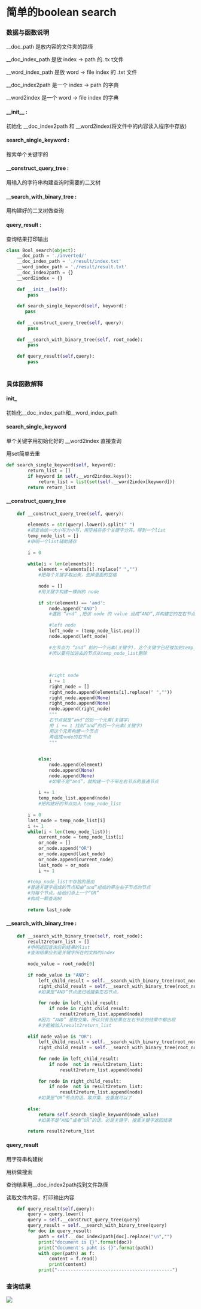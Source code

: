 

# 简单的boolean search 

### 数据与函数说明



__doc_path  是放内容的文件夹的路径<br>

__doc_index_path  是放 index -> path 的. tx t文件<br>

__word_index_path  是放 word -> file index 的 .txt 文件 <br>

__doc_index2path 是一个 index -> path 的字典<br>

__word2index  是一个 word -> file index 的字典<br>

<h4>__init__  :</h4>

<p>初始化 __doc_index2path 和 __word2index(将文件中的内容读入程序中存放)</p>

<h4>search_single_keyword :</h4>

<p>搜索单个关键字的</p>

<h4>__construct_query_tree : </h4>
<p>用输入的字符串构建查询时需要的二叉树</p>

<h4>__search_with_binary_tree :</h4>
<p>用构建好的二叉树做查询</p>

<h4>query_result : </h4>
<p>查询结果打印输出</p>


```python
class Bool_search(object):
    __doc_path = './inverted/'
    __doc_index_path = './result/index.txt'
    __word_index_path = './result/result.txt'
    __doc_index2path = {}
    __word2index = {}
    
    def __init__(self):
        pass
            
    def search_single_keyword(self, keyword):
       pass
    
    def __construct_query_tree(self, query):
        pass
       
    def __search_with_binary_tree(self, root_node):
        pass
      
    def query_result(self,query):
        pass
      
```



### 具体函数解释

#### __init___
初始化__doc_index_path和__word_index_path  

#### search_single_keyword

单个关键字用初始化好的 __word2index 直接查询

用set简单去重

```python
def search_single_keyword(self, keyword):
        return_list = []
        if keyword in self.__word2index.keys():
            return_list = list(set(self.__word2index[keyword]))
        return return_list
```

#### __construct_query_tree

```python
    def __construct_query_tree(self, query):
        
        elements = str(query).lower().split(" ")
        #把查询统一大小写为小写，用空格将各个关键字分开，得到一个list
        temp_node_list = []
        #申明一个list辅助储存
        
        i = 0
  
        while(i < len(elements)):
            element = elements[i].replace(" ","")
            #把每个关键字取出来，去掉里面的空格
            
            node = []
            #用关键字构建一棵树的 node 
            
            if str(element) == 'and':
                node.append("AND")
                #遇到 “and” ,把该 node 的 value 设成“AND”,并构建它的左右节点
                
                #left node
                left_node = (temp_node_list.pop())
                node.append(left_node)
                
                #左节点为 “and” 前的一个元素(关键字)，这个关键字已经被加到temp_node_list中去了
                #所以要将加进去的节点从temp_node_list删除
                
                
                
                #right node 
                i += 1
                right_node = []
                right_node.append(elements[i].replace(" ",""))
                right_node.append(None)
                right_node.append(None)
                node.append(right_node)
                """
                右节点就是“and”的后一个元素(关键字)
                用 i += 1 找到“and”的后一个元素(关键字)
                用这个元素构建一个节点
                再组成node的右节点
                """
                
                
            else:
                node.append(element)
                node.append(None)
                node.append(None)
                #如果不是“and”，就构建一个不带左右节点的普通节点
                
            i += 1
            temp_node_list.append(node)
            #把构建好的节点加入 temp_node_list
           
        i = 0
        last_node = temp_node_list[i]
        i += 1
        while(i < len(temp_node_list)):
            current_node = temp_node_list[i]
            or_node = []
            or_node.append("OR")
            or_node.append(last_node)
            or_node.append(current_node)
            last_node = or_node
            i += 1
        
        #temp_node_list中存放的是由
        #普通关键字组成的节点和由“and”组成的带左右子节点的节点
        #对每个节点，给他们添上一个“OR”
        #构成一颗查询树
        
        return last_node
```


#### __search_with_binary_tree :

````python
    def __search_with_binary_tree(self, root_node):
        result2return_list = []
        #申明返回查询后的结果的list
        #查询结果应到是关键字所在的文档的index
        
        node_value = root_node[0]
        
        if node_value is "AND":
            left_child_result = self.__search_with_binary_tree(root_node[1])
            right_child_result = self.__search_with_binary_tree(root_node[2])
            #如果是“AND”节点递归地搜索左右节点，
            
            for node in left_child_result:
                if node in right_child_result:
                    result2return_list.append(node)
            #因为 “AND” 是取交集，所以只有当结果在左右节点的结果中都出现 
            #才能被加入result2return_list
              
        elif node_value is "OR":
            left_child_result = self.__search_with_binary_tree(root_node[1])
            right_child_result = self.__search_with_binary_tree(root_node[2])
            
            for node in left_child_result:
                if node  not in result2return_list:
                    result2return_list.append(node)
                    
            for node in right_child_result:
                if node  not in result2return_list:
                    result2return_list.append(node)
            #如果是“OR”节点的话，取并集，去重就可以了 
            
        else:
            return self.search_single_keyword(node_value)
            #如果不是“AND”或者“OR”的话，必是关键字，搜素关键字返回结果
            
        return result2return_list
````



#### query_result

用字符串构建树<br>

用树做搜索<br>

查询结果用__doc_index2path找到文件路径<br>

读取文件内容，打印输出内容<br>

```python
    def query_result(self,query):
        query = query.lower()
        query = self.__construct_query_tree(query)
        query_result = self.__search_with_binary_tree(query)
        for doc in query_result:
            path = self.__doc_index2path[doc].replace("\n","")
            print("document is {}".format(doc))
            print("document's paht is {}".format(path))
            with open(path) as f:
                content = f.read()
                print(content)
            print("-------------------------------------------")
```



### 查询结果

<img src="./query_result.png" >

